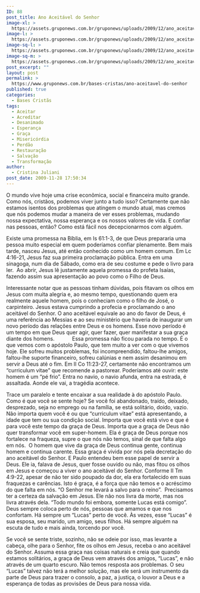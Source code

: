 ```yaml
---
ID: 88
post_title: Ano Aceitável do Senhor
image-xl: >
  https://assets.gruponews.com.br/gruponews/uploads/2009/12/ano_aceitavel_do_senhor.jpg
image-l: >
  https://assets.gruponews.com.br/gruponews/uploads/2009/12/ano_aceitavel_do_senhor.jpg
image-sq-l: >
  https://assets.gruponews.com.br/gruponews/uploads/2009/12/ano_aceitavel_do_senhor.jpg
image-sq-m: >
  https://assets.gruponews.com.br/gruponews/uploads/2009/12/ano_aceitavel_do_senhor-720x650.jpg
post_excerpt: ""
layout: post
permalink: >
  https://www.gruponews.com.br/bases-cristas/ano-aceitavel-do-senhor
published: true
categories:
  - Bases Cristãs
tags:
  - Aceitar
  - Acreditar
  - Desanimado
  - Esperança
  - Graça
  - Misericórdia
  - Perdão
  - Restauração
  - Salvação
  - Transformação
author:
  - Cristina Juliani
post_date: 2009-11-28 17:50:34
---
```

O mundo vive hoje uma crise econômica, social e financeira muito grande. Como nós, cristãos, podemos viver junto a tudo isso? Certamente que não estamos isentos dos problemas que atingem o mundo atual, mas cremos que nós podemos mudar a maneira de ver esses problemas, mudando nossa expectativa, nossa esperança e os nossos valores de vida. E confiar nas pessoas, então? Como está fácil nos decepcionarmos com alguém.

Existe uma promessa na Bíblia, em Is 61:1-3, de que Deus prepararia uma pessoa muito especial em quem poderíamos confiar plenamente. Bem mais tarde, nasceu Jesus, até então conhecido como um homem comum. Em Lc 4:16-21, Jesus faz sua primeira proclamação pública. Entra em uma sinagoga, num dia de Sábado, como era de seu costume e pede o livro para ler.  Ao abrir, Jesus lê justamente aquela promessa do profeta Isaías, fazendo assim sua apresentação ao povo como o Filho de Deus.

Interessante notar que as pessoas tinham dúvidas, pois fitavam os olhos em Jesus com muita alegria e, ao mesmo tempo, questionando quem era realmente aquele homem, pois o conheciam como o filho de José, o carpinteiro. Jesus estava cumprindo a profecia e proclamando o ano aceitável do Senhor. O ano aceitável equivale ao ano do favor de Deus, é uma referência ao Messias e ao seu ministério que haveria de inaugurar um novo período das relações entre Deus e os homens. Esse novo período é um tempo em que Deus quer agir, quer fazer, quer manifestar a sua graça diante dos homens.            Essa promessa não ficou parada no tempo. É o que vemos com o apóstolo Paulo, que tem muito a ver com o que vivemos hoje. Ele sofreu muitos problemas, foi incompreendido, faltou-lhe amigos, faltou-lhe suporte financeiro, sofreu calúnias e nem assim desanimou em servir a Deus até o fim. Em II Co 11:23-27, certamente não encontramos um “curriculum vitae” que recomende a pastorear. Poderíamos até ouvir: este homem é um “pé frio”. Entra no navio, o navio afunda, entra na estrada, é assaltada. Aonde ele vai, a tragédia acontece.

Trace um paralelo e tente encaixar a sua realidade à do apóstolo Paulo. Como é que você se sente hoje? Se você foi abandonado, traído, deixado, desprezado, seja no emprego ou na família, se está solitário, doido, vazio. Não importa quem você é ou que “curriculum vitae” está apresentando, a idade que tem ou sua condição social. Importa que você está vivo e que é para você este tempo da graça de Deus. Importa que a graça de Deus não quer transformar você em super-homem. Ela é graça de Deus porque nos fortalece na fraqueza, supre o que nós não temos, sinal de que falta algo em nós.  O homem que vive da graça de Deus continua gente, continua homem e continua carente. Essa graça é vivida por nós pela decretação do ano aceitável do Senhor. E Paulo entendeu bem esse papel de servir a Deus. Ele ia, falava de Jesus, quer fosse ouvido ou não, mas fitou os olhos em Jesus e começou a viver o ano aceitável do Senhor. Conforme II Tm 4:9-22, apesar de não ter sido poupado da dor, ela era fortalecido em suas fraquezas e carências. Isto é graça, é a força que não temos e o acréscimo do que falta em nós. “O Senhor me levará a salvo para o reino”.  Precisamos ter a certeza da salvação em Jesus. Ele não nos livra da morte, mas nos livra através dela. “Todo mundo foi embora, somente Lucas está comigo”. Deus sempre coloca perto de nós, pessoas que amamos e que nos confortam. Há sempre um “Lucas” perto de você. Às vezes, esse “Lucas” é sua esposa, seu marido, um amigo, seus filhos. Há sempre alguém na escuta de tudo e mais ainda, torcendo por você.

Se você se sente triste, sozinho, não se odeie por isso, mas levante a cabeça, olhe para o Senhor, fite os olhos em Jesus, receba o ano aceitável do Senhor. Assuma essa graça nas coisas naturais e creia que quando estamos solitários, a graça de Deus vem através dos amigos, “Lucas”, e não através de um quarto escuro. Não temos resposta aos problemas. O seu “Lucas” talvez não terá a melhor solução, mas ele será um instrumento da parte de Deus para trazer o consolo, a paz, a justiça, o louvor a Deus e a esperança de todas as provisões de Deus para nossa vida.